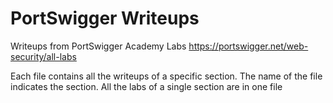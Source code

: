 # PortSwigger Writeups

Writeups from PortSwigger Academy Labs
https://portswigger.net/web-security/all-labs

Each file contains all the writeups of a specific section. The name of the file indicates the section. 
All the labs of a single section are in one file
